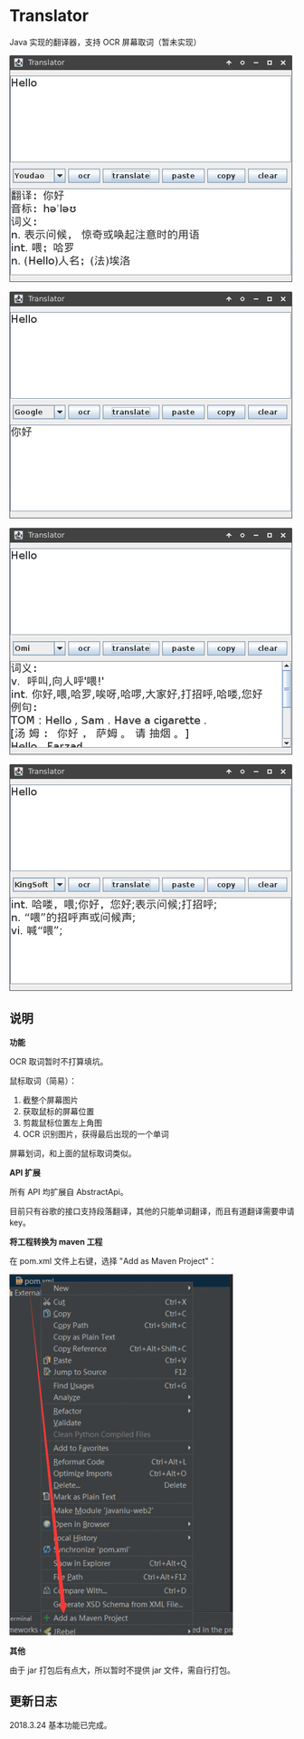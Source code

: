 # Translator

Java 实现的翻译器，支持 OCR 屏幕取词（暂未实现）

![1](https://github.com/Zoctan/Translator/blob/master/README/1.png)

![2](https://github.com/Zoctan/Translator/blob/master/README/2.png)

![3](https://github.com/Zoctan/Translator/blob/master/README/3.png)

![4](https://github.com/Zoctan/Translator/blob/master/README/4.png)

## 说明

**功能**

OCR 取词暂时不打算填坑。

鼠标取词（简易）：
1. 截整个屏幕图片
2. 获取鼠标的屏幕位置
3. 剪裁鼠标位置左上角图
4. OCR 识别图片，获得最后出现的一个单词

屏幕划词，和上面的鼠标取词类似。

**API 扩展**

所有 API 均扩展自 AbstractApi。

目前只有谷歌的接口支持段落翻译，其他的只能单词翻译，而且有道翻译需要申请 key。

**将工程转换为 maven 工程**

在 pom.xml 文件上右键，选择 "Add as Maven Project"：

![maven](https://github.com/Zoctan/Translator/blob/master/README/maven.png)

**其他**

由于 jar 打包后有点大，所以暂时不提供 jar 文件，需自行打包。

## 更新日志

2018.3.24 基本功能已完成。